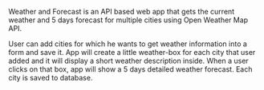  Weather and Forecast is an API based web app that gets the current weather and 5 days forecast for multiple cities using Open Weather Map API.

 User can add cities for which he wants to get weather information into a form and save it. App will create a little weather-box for each city that user added and it will display a short weather description inside. When a user clicks on that box, app will show a 5 days detailed weather forecast. Each city is saved to database.

